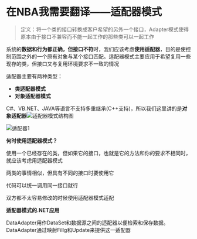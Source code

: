 # 在NBA我需要翻译——适配器模式

> 定义：将一个类的接口转换成客户希望的另外一个接口，Adapter模式使得原本由于接口不兼容而不能一起工作的那些类可以一起工作

系统的**数据和行为都正确，但接口不符**时，我们应该考虑**使用适配器**，目的是使控制范围之外的一个原有对象与某个接口匹配。适配器模式主要应用于希望复用一些现存的类，但接口又与复用环境要求不一致的情况

适配器主要有两种类型：

- **类适配器模式**
- **对象适配器模式**

C#、VB.NET、JAVA等语言不支持多重继承(C++支持)，所以我们这里讲的是**对象适配器**![适配器模式结构图](C:\Typora\设计模式picture\第十七章\适配器模式结构图.png)

![适配器1](C:\Typora\设计模式picture\第十七章\适配器1.png)

**何时使用适配器模式？**

使用一个已经存在的类，但如果它的接口，也就是它的方法和你的要求不相同时，就应该考虑用适配器模式

两类的事情相似，但具有不同的接口时要使用它

代码可以统一调用同一接口就行

双方都不太容易修改的时候使用适配器模式适配

**适配器模式的.NET应用**

DataAdapter用作DataSet和数据源之间的适配器以便检索和保存数据。DataAdapter通过映射Fillg和Update来提供这一适配器